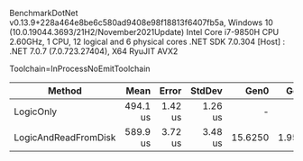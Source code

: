 BenchmarkDotNet v0.13.9+228a464e8be6c580ad9408e98f18813f6407fb5a, Windows 10 (10.0.19044.3693/21H2/November2021Update)
Intel Core i7-9850H CPU 2.60GHz, 1 CPU, 12 logical and 6 physical cores
.NET SDK 7.0.304
[Host] : .NET 7.0.7 (7.0.723.27404), X64 RyuJIT AVX2

Toolchain=InProcessNoEmitToolchain

| Method               | Mean     | Error   | StdDev  | Gen0    | Gen1   | Allocated |
|--------------------- |---------:|--------:|--------:|--------:|-------:|----------:|
| LogicOnly            | 494.1 us | 1.42 us | 1.26 us |       - |      - |     977 B |
| LogicAndReadFromDisk | 589.9 us | 3.72 us | 3.48 us | 15.6250 | 1.9531 |  102089 B |
